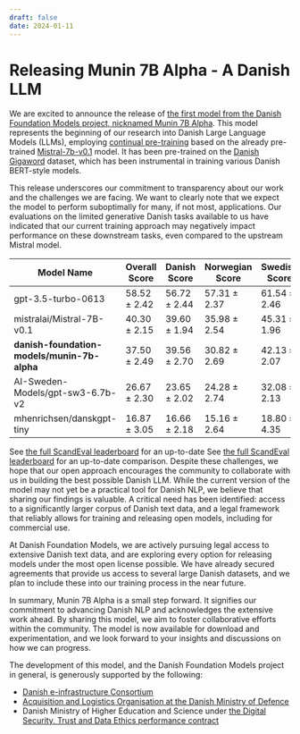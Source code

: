 ```yaml
---
draft: false
date: 2024-01-11
---
```


# Releasing Munin 7B Alpha - A Danish LLM

We are excited to announce the release of [the first model from the Danish Foundation
Models project, nicknamed Munin 7B
Alpha](https://huggingface.co/danish-foundation-models/munin-7b-alpha). This model
represents the beginning of our research into Danish Large Language Models (LLMs),
employing [continual pre-training](https://arxiv.org/abs/2308.04014) based on the
already pre-trained [Mistral-7b-v0.1](https://huggingface.co/mistralai/Mistral-7B-v0.1)
model. It has been pre-trained on the [Danish Gigaword](https://gigaword.dk/) dataset,
which has been instrumental in training various Danish BERT-style models.

<!-- more -->

This release underscores our commitment to transparency about our work and the
challenges we are facing. We want to clearly note that we expect the model to perform
suboptimally for many, if not most, applications. Our evaluations on the limited
generative Danish tasks available to us have indicated that our current training
approach may negatively impact performance on these downstream tasks, even compared to
the upstream Mistral model.

| Model Name                              	 | Overall Score 	| Danish Score 	| Norwegian Score 	| Swedish Score 	|
|-----------------------------------------	 |---------------	|--------------	|-----------------	|---------------	|
| gpt-3.5-turbo-0613                      	 | 58.52 ± 2.42	  	| 56.72 ± 2.44 	| 57.31 ± 2.37	   	| 61.54 ± 2.46	  	|
| mistralai/Mistral-7B-v0.1               	 | 40.30 ± 2.15	   	| 39.60 ± 1.94 	| 35.98 ± 2.54	   	| 45.31 ± 1.96	 	|
| **danish-foundation-models/munin-7b-alpha**| 37.50 ± 2.49  	| 39.56 ± 2.70 	| 30.82 ± 2.69    	| 42.13 ± 2.07	  	|
| AI-Sweden-Models/gpt-sw3-6.7b-v2       	 | 26.67 ± 2.30	  	| 23.65 ± 2.02	| 24.28 ± 2.74	   	| 32.08 ± 2.13	  	|
| mhenrichsen/danskgpt-tiny              	 | 16.87 ± 3.05	   	| 16.66 ± 2.18 	| 15.16 ± 2.64	   	| 18.80 ± 4.35	  	|

See [the full ScandEval leaderboard](https://scandeval.com) for an up-to-date
See [the full ScandEval
leaderboard](https://scandeval.com/mainland-scandinavian-nlu-benchmark/) for an
up-to-date comparison. Despite these challenges, we hope that our open approach
encourages the community to collaborate with us in building the best possible Danish
LLM. While the current version of the model may not yet be a practical tool for Danish
NLP, we believe that sharing our findings is valuable. A critical need has been
identified: access to a significantly larger corpus of Danish text data, and a legal
framework that reliably allows for training and releasing open models, including for
commercial use.

At Danish Foundation Models, we are actively pursuing legal access to extensive Danish
text data, and are exploring every option for releasing models under the
most open license possible. We have already secured agreements that provide us access
to several large Danish datasets, and we plan to include these into our training
process in the near future.

In summary, Munin 7B Alpha is a small step forward. It signifies our commitment to
advancing Danish NLP and acknowledges the extensive work ahead. By sharing this model,
we aim to foster collaborative efforts within the community. The model is now available
for download and experimentation, and we look forward to your insights and discussions
on how we can progress.

The development of this model, and the Danish Foundation Models project in general, is
generously supported by the following:

- [Danish e-infrastructure Consortium](https://www.deic.dk/)
- [Acquisition and Logistics Organisation at the Danish Ministry of Defence](https://www.fmi.dk/)
- Danish Ministry of Higher Education and Science under [the Digital Security, Trust
  and Data Ethics performance contract](https://bedreinnovation.dk/)
